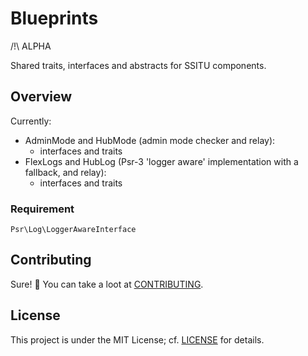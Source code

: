 # Blueprints

/!\ ALPHA

Shared traits, interfaces and abstracts for SSITU components.

## Overview

Currently:

* AdminMode and HubMode (admin mode checker and relay):
  * interfaces and traits
* FlexLogs and HubLog (Psr-3 'logger aware' implementation with a fallback, and relay):
  * interfaces and traits

### Requirement

`Psr\Log\LoggerAwareInterface`

## Contributing

Sure! :raised_hands:
You can take a loot at [CONTRIBUTING](CONTRIBUTING.md).

## License

This project is under the MIT License; cf. [LICENSE](LICENSE) for details.
